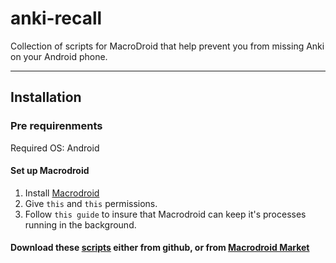 # anki-recall
Collection of scripts for MacroDroid that help prevent you from missing Anki on your Android phone.

***
## Installation

### Pre requirenments

Required OS: Android
#### Set up Macrodroid
1. Install [Macrodroid](https://play.google.com/store/apps/details?id=com.arlosoft.macrodroid "playstore link")
2. Give `this` and `this` permissions.
3. Follow `this guide` to insure that Macrodroid can keep it's processes running in the background.

#### Download these [scripts](https://github.com/labmem8/anki-recall/releases/tag/pre-release) either from github, or from [Macrodroid Market](link)
